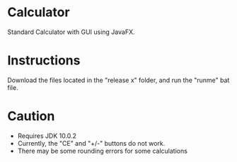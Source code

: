 # Calculator
Standard Calculator with GUI using JavaFX.

# Instructions
Download the files located in the "release x" folder, and run the "runme" bat file.

# Caution
* Requires JDK 10.0.2
* Currently, the "CE" and "+/-" buttons do not work.
* There may be some rounding errors for some calculations
